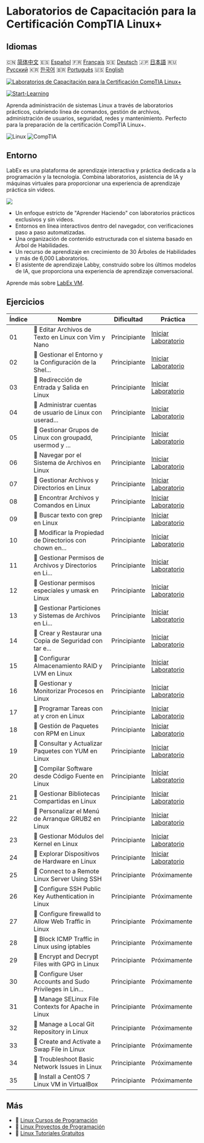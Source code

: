# Laboratorios de Capacitación para la Certificación CompTIA Linux+

## Idiomas

🇨🇳 [简体中文](README_zh.md) 🇪🇸 [Español](README_es.md) 🇫🇷 [Français](README_fr.md) 🇩🇪 [Deutsch](README_de.md) 🇯🇵 [日本語](README_ja.md) 🇷🇺 [Русский](README_ru.md) 🇰🇷 [한국어](README_ko.md) 🇧🇷 [Português](README_pt.md) 🇺🇸 [English](README.md) 

[![Laboratorios de Capacitación para la Certificación CompTIA Linux+](https://cover-creator.labex.io/comptia-linux-plus-training-labs.png?lang=es)](https://labex.io/es/courses/comptia-linux-plus-training-labs)

[![Start-Learning](https://img.shields.io/badge/Start-Learning-whitesmoke?style=for-the-badge)](https://labex.io/es/courses/comptia-linux-plus-training-labs)

Aprenda administración de sistemas Linux a través de laboratorios prácticos, cubriendo línea de comandos, gestión de archivos, administración de usuarios, seguridad, redes y mantenimiento. Perfecto para la preparación de la certificación CompTIA Linux+.

![Linux](https://img.shields.io/badge/Linux-whitesmoke?style=for-the-badge&logo=linux)
![CompTIA](https://img.shields.io/badge/CompTIA-whitesmoke?style=for-the-badge&logo=comptia)


## Entorno

LabEx es una plataforma de aprendizaje interactiva y práctica dedicada a la programación y la tecnología. Combina laboratorios, asistencia de IA y máquinas virtuales para proporcionar una experiencia de aprendizaje práctica sin videos.

![](https://tutorial-screenshot.getvm.io/images/vm-1725247253.png)

- Un enfoque estricto de "Aprender Haciendo" con laboratorios prácticos exclusivos y sin videos.
- Entornos en línea interactivos dentro del navegador, con verificaciones paso a paso automatizadas.
- Una organización de contenido estructurada con el sistema basado en Árbol de Habilidades.
- Un recurso de aprendizaje en crecimiento de 30 Árboles de Habilidades y más de 6,000 Laboratorios.
- El asistente de aprendizaje Labby, construido sobre los últimos modelos de IA, que proporciona una experiencia de aprendizaje conversacional.

Aprende más sobre [LabEx VM](https://support.labex.io/using-labex/virtual-machine).

## Ejercicios

|   Índice | Nombre                                                   | Dificultad   | Práctica                                                                                                                                                 |
|----------|----------------------------------------------------------|--------------|----------------------------------------------------------------------------------------------------------------------------------------------------------|
|       01 | 📖 Editar Archivos de Texto en Linux con Vim y Nano      | Principiante | <a target='_blank' href='https://labex.io/es/tutorials/linux-edit-text-files-in-linux-with-vim-and-nano-591076'>Iniciar Laboratorio</a>                  |
|       02 | 📖 Gestionar el Entorno y la Configuración de la Shel... | Principiante | <a target='_blank' href='https://labex.io/es/tutorials/linux-manage-shell-environment-and-configuration-in-linux-590838'>Iniciar Laboratorio</a>         |
|       03 | 📖 Redirección de Entrada y Salida en Linux              | Principiante | <a target='_blank' href='https://labex.io/es/tutorials/linux-redirecting-input-and-output-in-linux-590840'>Iniciar Laboratorio</a>                       |
|       04 | 📖 Administrar cuentas de usuario de Linux con userad... | Principiante | <a target='_blank' href='https://labex.io/es/tutorials/linux-manage-linux-user-accounts-with-useradd-usermod-and-userdel-590837'>Iniciar Laboratorio</a> |
|       05 | 📖 Gestionar Grupos de Linux con groupadd, usermod y ... | Principiante | <a target='_blank' href='https://labex.io/es/tutorials/linux-manage-linux-groups-with-groupadd-usermod-and-groupdel-590836'>Iniciar Laboratorio</a>      |
|       06 | 📖 Navegar por el Sistema de Archivos en Linux           | Principiante | <a target='_blank' href='https://labex.io/es/tutorials/linux-navigate-the-filesystem-in-linux-590971'>Iniciar Laboratorio</a>                            |
|       07 | 📖 Gestionar Archivos y Directorios en Linux             | Principiante | <a target='_blank' href='https://labex.io/es/tutorials/linux-manage-files-and-directories-in-linux-590835'>Iniciar Laboratorio</a>                       |
|       08 | 📖 Encontrar Archivos y Comandos en Linux                | Principiante | <a target='_blank' href='https://labex.io/es/tutorials/linux-find-files-and-commands-in-linux-590834'>Iniciar Laboratorio</a>                            |
|       09 | 📖 Buscar texto con grep en Linux                        | Principiante | <a target='_blank' href='https://labex.io/es/tutorials/linux-search-text-with-grep-in-linux-590841'>Iniciar Laboratorio</a>                              |
|       10 | 📖 Modificar la Propiedad de Directorios con chown en... | Principiante | <a target='_blank' href='https://labex.io/es/tutorials/linux-modify-directory-ownership-with-chown-in-linux-590847'>Iniciar Laboratorio</a>              |
|       11 | 📖 Gestionar Permisos de Archivos y Directorios en Li... | Principiante | <a target='_blank' href='https://labex.io/es/tutorials/linux-manage-file-and-directory-permissions-in-linux-590844'>Iniciar Laboratorio</a>              |
|       12 | 📖 Gestionar permisos especiales y umask en Linux        | Principiante | <a target='_blank' href='https://labex.io/es/tutorials/linux-manage-special-permissions-and-umask-in-linux-590846'>Iniciar Laboratorio</a>               |
|       13 | 📖 Gestionar Particiones y Sistemas de Archivos en Li... | Principiante | <a target='_blank' href='https://labex.io/es/tutorials/linux-manage-linux-partitions-and-filesystems-590845'>Iniciar Laboratorio</a>                     |
|       14 | 📖 Crear y Restaurar una Copia de Seguridad con tar e... | Principiante | <a target='_blank' href='https://labex.io/es/tutorials/linux-create-and-restore-a-backup-with-tar-in-linux-590843'>Iniciar Laboratorio</a>               |
|       15 | 📖 Configurar Almacenamiento RAID y LVM en Linux         | Principiante | <a target='_blank' href='https://labex.io/es/tutorials/linux-configure-raid-and-lvm-storage-in-linux-590842'>Iniciar Laboratorio</a>                     |
|       16 | 📖 Gestionar y Monitorizar Procesos en Linux             | Principiante | <a target='_blank' href='https://labex.io/es/tutorials/linux-manage-and-monitor-linux-processes-590864'>Iniciar Laboratorio</a>                          |
|       17 | 📖 Programar Tareas con at y cron en Linux               | Principiante | <a target='_blank' href='https://labex.io/es/tutorials/linux-schedule-tasks-with-at-and-cron-in-linux-590870'>Iniciar Laboratorio</a>                    |
|       18 | 📖 Gestión de Paquetes con RPM en Linux                  | Principiante | <a target='_blank' href='https://labex.io/es/tutorials/rhel-managing-packages-with-rpm-in-linux-590868'>Iniciar Laboratorio</a>                          |
|       19 | 📖 Consultar y Actualizar Paquetes con YUM en Linux      | Principiante | <a target='_blank' href='https://labex.io/es/tutorials/rhel-query-and-update-packages-with-yum-in-linux-590869'>Iniciar Laboratorio</a>                  |
|       20 | 📖 Compilar Software desde Código Fuente en Linux        | Principiante | <a target='_blank' href='https://labex.io/es/tutorials/linux-build-software-from-source-code-in-linux-590853'>Iniciar Laboratorio</a>                    |
|       21 | 📖 Gestionar Bibliotecas Compartidas en Linux            | Principiante | <a target='_blank' href='https://labex.io/es/tutorials/linux-manage-shared-libraries-in-linux-590867'>Iniciar Laboratorio</a>                            |
|       22 | 📖 Personalizar el Menú de Arranque GRUB2 en Linux       | Principiante | <a target='_blank' href='https://labex.io/es/tutorials/linux-customize-the-grub2-boot-menu-in-linux-590859'>Iniciar Laboratorio</a>                      |
|       23 | 📖 Gestionar Módulos del Kernel en Linux                 | Principiante | <a target='_blank' href='https://labex.io/es/tutorials/linux-manage-kernel-modules-in-linux-590865'>Iniciar Laboratorio</a>                              |
|       24 | 📖 Explorar Dispositivos de Hardware en Linux            | Principiante | <a target='_blank' href='https://labex.io/es/tutorials/linux-explore-hardware-devices-in-linux-590861'>Iniciar Laboratorio</a>                           |
|       25 | 📖 Connect to a Remote Linux Server Using SSH            | Principiante | Próximamente                                                                                                                                             |
|       26 | 📖 Configure SSH Public Key Authentication in Linux      | Principiante | Próximamente                                                                                                                                             |
|       27 | 📖 Configure firewalld to Allow Web Traffic in Linux     | Principiante | Próximamente                                                                                                                                             |
|       28 | 📖 Block ICMP Traffic in Linux using iptables            | Principiante | Próximamente                                                                                                                                             |
|       29 | 📖 Encrypt and Decrypt Files with GPG in Linux           | Principiante | Próximamente                                                                                                                                             |
|       30 | 📖 Configure User Accounts and Sudo Privileges in Lin... | Principiante | Próximamente                                                                                                                                             |
|       31 | 📖 Manage SELinux File Contexts for Apache in Linux      | Principiante | Próximamente                                                                                                                                             |
|       32 | 📖 Manage a Local Git Repository in Linux                | Principiante | Próximamente                                                                                                                                             |
|       33 | 📖 Create and Activate a Swap File in Linux              | Principiante | Próximamente                                                                                                                                             |
|       34 | 📖 Troubleshoot Basic Network Issues in Linux            | Principiante | Próximamente                                                                                                                                             |
|       35 | 📖 Install a CentOS 7 Linux VM in VirtualBox             | Principiante | Próximamente                                                                                                                                             |

## Más

- 🔗 [Linux Cursos de Programación](https://github.com/labex-labs/awesome-programming-courses)
- 🔗 [Linux Proyectos de Programación](https://github.com/labex-labs/awesome-programming-projects)
- 🔗 [Linux Tutoriales Gratuitos](https://github.com/labex-labs/linux-free-tutorials)

